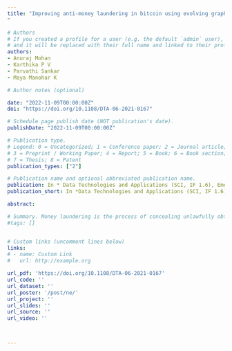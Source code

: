 ```yaml
---
title: "Improving anti-money laundering in bitcoin using evolving graph convolutions and deep neural decision forest
"

# Authors
# If you created a profile for a user (e.g. the default `admin` user), write the username (folder name) here 
# and it will be replaced with their full name and linked to their profile.
authors:
- Anuraj Mohan
- Karthika P V
- Parvathi Sankar
- Maya Manohar K

# Author notes (optional)

date: "2022-11-09T00:00:00Z"
doi: "https://doi.org/10.1108/DTA-06-2021-0167"

# Schedule page publish date (NOT publication's date).
publishDate: "2022-11-09T00:00:00Z"

# Publication type.
# Legend: 0 = Uncategorized; 1 = Conference paper; 2 = Journal article;
# 3 = Preprint / Working Paper; 4 = Report; 5 = Book; 6 = Book section;
# 7 = Thesis; 8 = Patent
publication_types: ["2"]

# Publication name and optional abbreviated publication name.
publication: In * Data Technologies and Applications (SCI, IF 1.6), Emerald*
publication_short: In *Data Technologies and Applications (SCI, IF 1.6), Emerald*

abstract: 

# Summary. Money laundering is the process of concealing unlawfully obtained funds by presenting them as coming from a legitimate source. Criminals use crypto money laundering to hide the illicit origin of funds using a variety of methods. The most simplified form of bitcoin money laundering leans hard on the fact that transactions made in cryptocurrencies are pseudonymous, but open data gives more power to investigators and enables the crowdsourcing of forensic analysis. With the motive to curb these illegal activities, there exist various rules, policies and technologies collectively known as anti-money laundering (AML) tools. When properly implemented, AML restrictions reduce the negative effects of illegal economic activity while also promoting financial market integrity and stability, but these bear high costs for institutions. The purpose of this work is to motivate the opportunity to reconcile the cause of safety with that of financial inclusion, bearing in mind the limitations of the available data. The authors use the Elliptic dataset; to the best of the authors' knowledge, this is the largest labelled transaction dataset publicly available in any cryptocurrency
#tags: []


# Custom links (uncomment lines below)
links:
# - name: Custom Link
#   url: http://example.org

url_pdf: 'https://doi.org/10.1108/DTA-06-2021-0167'
url_code: ''
url_dataset: ''
url_poster: '/post/ne/'
url_project: ''
url_slides: ''
url_source: ''
url_video: ''



---
```


